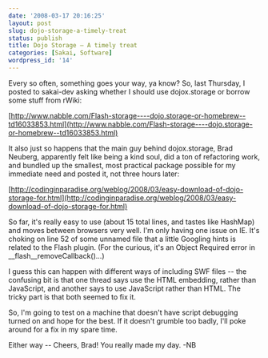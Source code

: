 ```yaml
---
date: '2008-03-17 20:16:25'
layout: post
slug: dojo-storage-a-timely-treat
status: publish
title: Dojo Storage — A timely treat
categories: [Sakai, Software]
wordpress_id: '14'
---
```


Every so often, something goes your way, ya know? So, last Thursday, I posted to sakai-dev asking whether I should use dojox.storage or borrow some stuff from rWiki:

[http://www.nabble.com/Flash-storage----dojo.storage-or-homebrew--td16033853.html](http://www.nabble.com/Flash-storage----dojo.storage-or-homebrew--td16033853.html)

It also just so happens that the main guy behind dojox.storage, Brad Neuberg, apparently felt like being a kind soul, did a ton of refactoring work, and bundled up the smallest, most practical package possible for my immediate need and posted it, not three hours later:

[http://codinginparadise.org/weblog/2008/03/easy-download-of-dojo-storage-for.html](http://codinginparadise.org/weblog/2008/03/easy-download-of-dojo-storage-for.html)

So far, it's really easy to use (about 15 total lines, and tastes like HashMap) and moves between browsers very well. I'm only having one issue on IE. It's choking on line 52 of some unnamed file that a little Googling hints is related to the Flash plugin.  (For the curious, it's an Object Required error in __flash__removeCallback()...)

I guess this can happen with different ways of including SWF files -- the confusing bit is that one thread says use the HTML embedding, rather than JavaScript, and another says to use JavaScript rather than HTML. The tricky part is that both seemed to fix it.

So, I'm going to test on a machine that doesn't have script debugging turned on and hope for the best. If it doesn't grumble too badly, I'll poke around for a fix in my spare time.

Either way -- Cheers, Brad! You really made my day. -NB
